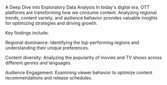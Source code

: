 A Deep Dive into Exploratory Data Analysis 
In today's digital era, OTT platforms are transforming how we consume content. Analyzing regional trends, content variety, and audience behavior provides valuable insights for optimizing strategies and driving growth.

Key findings include:

Regional dominance: Identifying the top-performing regions and understanding their unique preferences.

Content diversity: Analyzing the popularity of movies and TV shows across different genres and languages.

Audience Engagement: Examining viewer behavior to optimize content recommendations and release schedules.
